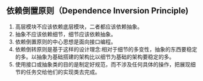 ## 依赖倒置原则（Dependence Inversion Principle)

1. 高层模块不应该依赖底层模块，二者都应该依赖抽象。
2. 抽象不应该依赖细节，细节应该依赖抽象。
3. 依赖倒置原则的中心思想是面向接口编程。
4. 依赖倒转原则是基于这样的设计理念:相对于细节的多变性，抽象的东西要稳定的多。以抽象为基础搭建的架构比以细节为基础的架构要稳定的多。
5. 使用接口或抽象类的目的是制定好规范，而不涉及任何具体的操作，把展现细节的任务交给他们的实现类去完成。